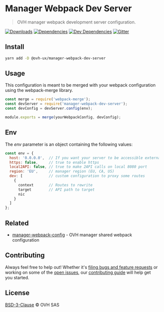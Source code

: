 # Manager Webpack Dev Server

> OVH manager webpack development server configuration.

[![Downloads](https://badgen.net/npm/dt/@ovh-ux/manager-webpack-dev-server)](https://npmjs.com/package/@ovh-ux/manager-webpack-dev-server) [![Dependencies](https://badgen.net/david/dep/ovh-ux/manager-webpack-dev-server)](https://npmjs.com/package/@ovh-ux/manager-webpack-dev-server?activeTab=dependencies) [![Dev Dependencies](https://badgen.net/david/dev/ovh-ux/manager-webpack-dev-server)](https://npmjs.com/package/@ovh-ux/manager-webpack-dev-server?activeTab=dependencies) [![Gitter](https://badgen.net/badge/gitter/ovh-ux/blue?icon=gitter)](https://gitter.im/ovh/ux)

## Install

```sh
yarn add -D @ovh-ux/manager-webpack-dev-server
```

## Usage

This configuration is meant to be merged with your webpack configuration using
the webpack-merge library.

```js
const merge = require('webpack-merge');
const devServer = require('manager-webpack-dev-server');
const devConfig = devServer.config(env);

module.exports = merge(yourWebpackConfig, devConfig);
```

## Env

The _env_ parameter is an object containing the following values:

```js
const env = {
  host: '0.0.0.0',  // If you want your server to be accessible externally 
  https: false,     // true to enable https
  local2API: false, // true to make 2API calls on local 8080 port
  region: 'EU',     // manager region (EU, CA, US)
  dev: [            // custom configuration to proxy some routes 
    {
      context       // Routes to rewrite
      target        // API path to target
      nic           
    }
  ]
};
```

## Related

* [manager-webpack-config](https://github.com/ovh-ux/manager-webpack-config) - OVH manager shared webpack configuration

## Contributing

Always feel free to help out! Whether it's [filing bugs and feature requests](https://github.com/ovh-ux/manager-webpack-dev-server/issues/new) or working on some of the [open issues](https://github.com/ovh-ux/manager-webpack-dev-server/issues), our [contributing guide](CONTRIBUTING.md) will help get you started.

## License

[BSD-3-Clause](LICENSE) © OVH SAS

